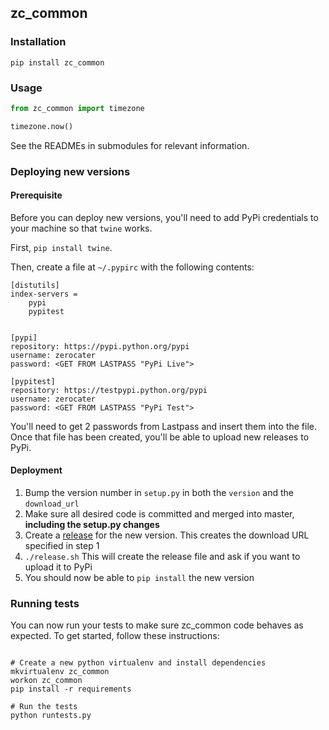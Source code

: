 ## zc_common

### Installation
`pip install zc_common`

### Usage

```python
from zc_common import timezone

timezone.now()
```

See the READMEs in submodules for relevant information.

### Deploying new versions

#### Prerequisite

Before you can deploy new versions, you'll need to add PyPi credentials to your machine so that `twine` works.

First, `pip install twine`.

Then, create a file at `~/.pypirc` with the following contents:
```
[distutils]
index-servers =
    pypi
    pypitest


[pypi]
repository: https://pypi.python.org/pypi
username: zerocater
password: <GET FROM LASTPASS "PyPi Live">

[pypitest]
repository: https://testpypi.python.org/pypi
username: zerocater
password: <GET FROM LASTPASS "PyPi Test">
```

You'll need to get 2 passwords from Lastpass and insert them into the file. Once that file has been created, you'll be able to upload new releases to PyPi.

#### Deployment

1. Bump the version number in `setup.py` in both the `version` and the `download_url`
2. Make sure all desired code is committed and merged into master, **including the setup.py changes**
3. Create a [release](https://github.com/ZeroCater/zc_common/releases) for the new version. This creates the download URL specified in step 1
4. `./release.sh` This will create the release file and ask if you want to upload it to PyPi
5. You should now be able to `pip install` the new version

### Running tests

You can now run your tests to make sure zc_common code behaves as 
expected. To get started, follow these instructions:
```shell

# Create a new python virtualenv and install dependencies
mkvirtualenv zc_common
workon zc_common
pip install -r requirements

# Run the tests
python runtests.py
```
